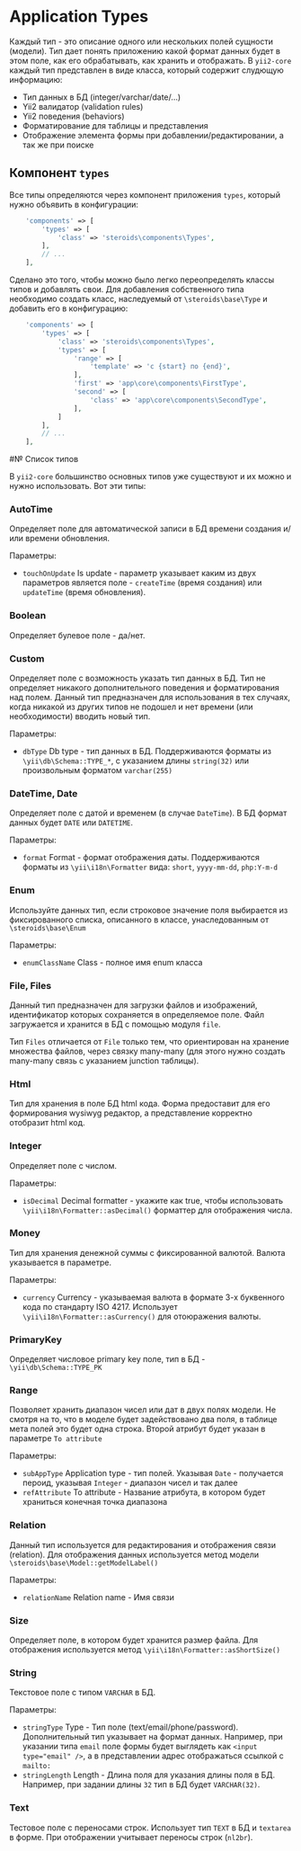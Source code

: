# Application Types

Каждый тип - это описание одного или нескольких полей сущности (модели).
Тип дает понять приложению какой формат данных будет в этом поле, как его обрабатывать, как хранить и отображать.
В `yii2-core` каждый тип представлен в виде класса, который содержит слудющую информацию:

- Тип данных в БД (integer/varchar/date/...)
- Yii2 валидатор (validation rules)
- Yii2 поведения (behaviors)
- Форматирование для таблицы и представления
- Отображение элемента формы при добавлении/редактировании, а так же при поиске

## Компонент `types`

Все типы определяются через компонент приложения `types`, который нужно объявить в конфигурации:

```php
    'components' => [
        'types' => [
            'class' => 'steroids\components\Types',
        ],
        // ...
    ],
```

Сделано это того, чтобы можно было легко переопределять классы типов и добавлять свои.
Для добавления собственного типа необходимо создать класс, наследуемый от `\steroids\base\Type` и добавить его в конфигурацию:

```php
    'components' => [
        'types' => [
            'class' => 'steroids\components\Types',
            'types' => [
                'range' => [
                    'template' => 'с {start} по {end}',
                ],
                'first' => 'app\core\components\FirstType',
                'second' => [
                    'class' => 'app\core\components\SecondType',
                ],
            ]
        ],
        // ...
    ],
```

#№ Список типов

В `yii2-core` большинство основных типов уже существуют и их можно и нужно использовать. Вот эти типы:

### AutoTime

Определяет поле для автоматической записи в БД времени создания и/или времени обновления.

Параметры:

- `touchOnUpdate` Is update - параметр указывает каким из двух параметров является поле - `createTime` (время создания) или `updateTime` (время обновления).


### Boolean

Определяет булевое поле - да/нет.


### Custom

Определяет поле с возможность указать тип данных в БД. Тип не определяет никакого дополнительного поведения и форматирования над полем.
Данный тип предназначен для использования в тех случаях, когда никакой из других типов не подошел и нет времени (или необходимости) вводить новый тип.

Параметры:

- `dbType` Db type - тип данных в БД. Поддерживаются форматы из `\yii\db\Schema::TYPE_*`, с указанием длины `string(32)` или произвольным форматом `varchar(255)`


### DateTime, Date

Определяет поле с датой и временем (в случае `DateTime`). В БД формат данных будет `DATE` или `DATETIME`.

Параметры:

- `format` Format - формат отображения даты. Поддерживаются форматы из `\yii\i18n\Formatter` вида: `short`, `yyyy-mm-dd`, `php:Y-m-d`


### Enum

Используйте данных тип, если строковое значение поля выбирается из фиксированного списка, описанного в классе, унаследованным от `\steroids\base\Enum`

Параметры:

- `enumClassName` Class - полное имя enum класса


### File, Files

Данный тип предназначен для загрузки файлов и изображений, идентификатор которых сохраняется в определяемое поле.
Файл загружается и хранится в БД с помощью модуля `file`.

Тип `Files` отличается от `File` только тем, что ориентирован на хранение множества файлов, через связку many-many (для этого нужно создать many-many связь с указанием junction таблицы).


### Html

Тип для хранения в поле БД html кода. Форма предоставит для его формирования wysiwyg редактор, а представление корректно отобразит html код.


### Integer

Определяет поле с числом.

Параметры:

- `isDecimal` Decimal formatter - укажите как true, чтобы использовать `\yii\i18n\Formatter::asDecimal()` форматтер для отображения числа.


### Money

Тип для хранения денежной суммы с фиксированной валютой. Валюта указывается в параметре.

Параметры:

- `currency` Currency - указываемая валюта в формате 3-х буквенного кода по стандарту ISO 4217. Использует `\yii\i18n\Formatter::asCurrency()` для отоюражения валюты.


### PrimaryKey

Определяет числовое primary key поле, тип в БД - `\yii\db\Schema::TYPE_PK`


### Range

Позволяет хранить диапазон чисел или дат в двух полях модели. Не смотря на то, что в моделе будет задействовано два поля, в таблице мета полей это будет одна строка. Второй атрибут будет указан в параметре `To attribute`

Параметры:

- `subAppType` Application type - тип полей. Указывая `Date` - получается пероид, указывая `Integer` - диапазон чисел и так далее
- `refAttribute` To attribute - Название атрибута, в котором будет храниться конечная точка диапазона


### Relation

Данный тип используется для редактирования и отображения связи (relation). Для отображения данных используется метод модели `\steroids\base\Model::getModelLabel()`

Параметры:

- `relationName` Relation name - Имя связи


### Size

Определяет поле, в котором будет хранится размер файла. Для отображения используется метод `\yii\i18n\Formatter::asShortSize()`


### String

Текстовое поле с типом `VARCHAR` в БД.

Параметры:

- `stringType` Type - Тип поле (text/email/phone/password). Дополнительный тип указывает на формат данных. Например, при указании типа `email` поле формы будет выглядеть как `<input type="email" />`, а в представлении адрес отображаться ссылкой с `mailto:`
- `stringLength` Length - Длина поля для указания длины поля в БД. Например, при задании длины `32` тип в БД будет `VARCHAR(32)`.


### Text

Тестовое поле с переносами строк. Использует тип `TEXT` в БД и `textarea` в форме. При отображении учитывает переносы строк (`nl2br`).
